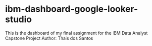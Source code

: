 # ibm-dashboard-google-looker-studio
This is the dashboard of my final assignment for the IBM Data Analyst Capstone Project Author: Thais dos Santos
